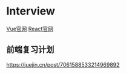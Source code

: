 # Interview
[Vue官网](https://v3.cn.vuejs.org/guide/installation.html#%E5%8F%91%E5%B8%83%E7%89%88%E6%9C%AC%E8%AF%B4%E6%98%8E)
[React官网](https://reactjs.org/languages)
## 前端复习计划
https://juejin.cn/post/7061588533214969892
